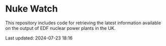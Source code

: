 # Nuke Watch

This repository includes code for retrieving the latest information available on the output of EDF nuclear power plants in the UK.

Last updated: 2024-07-23 18:16
